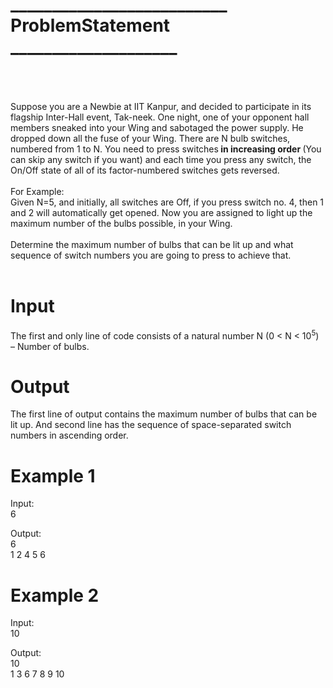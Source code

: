 <h1>__________________________  ProblemStatement   ____________________</h1>
<br>
<br>
<br>
Suppose you are a Newbie at IIT Kanpur, and decided to participate in its flagship Inter-Hall event, Tak-neek. One night, one of your opponent hall members sneaked into your Wing and sabotaged the power supply. He dropped down all the fuse of your Wing. There are N bulb switches, numbered from 1 to N. You need to press switches<strong> in increasing order </strong>(You can skip any switch if you want) and each time you press any switch, the On/Off state of all of its factor-numbered switches gets reversed.<br><br>
For Example: <br>Given N=5, and initially, all switches are Off, if you press switch no. 4, then 1 and 2 will automatically get opened. Now you are assigned to light up the maximum number of the bulbs possible, in your Wing.</h3>
<br><br>Determine the maximum number of bulbs that can be lit up and what sequence of switch numbers you are going to press to achieve that.
<br>
<br>
<h1> Input </h1>
The first and only line of code consists of a natural number N (0 < N < 10<sup>5</sup>) – Number of bulbs.

<h1>Output</h1>
The first line of output contains the maximum number of bulbs that can be lit up. And second line has the sequence of space-separated switch numbers in ascending order.

<h1>Example 1</h1>
Input:<br>
6

Output:<br>
6<br>
1 2 4 5 6

<h1>Example 2</h1>
Input:<br>
10

Output:<br>
10<br>
1 3 6 7 8 9 10
